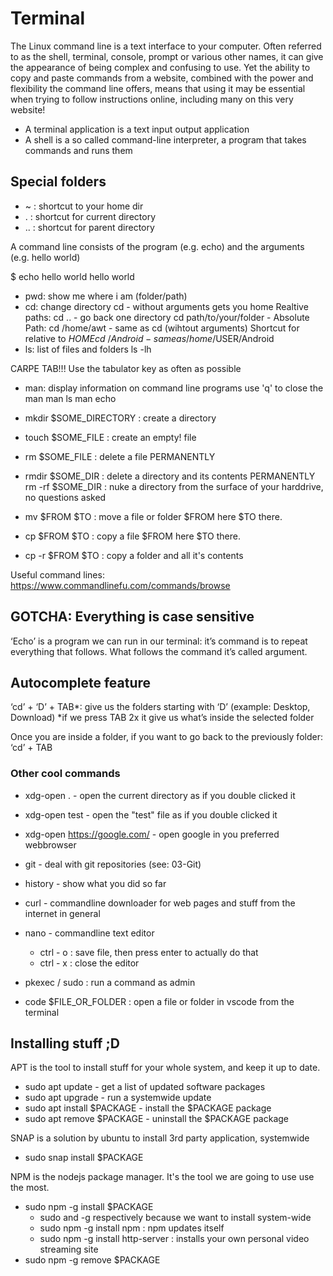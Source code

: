 # Terminal

The Linux command line is a text interface to your computer. Often referred to as the shell, terminal, console, prompt or various other names, it can give the appearance of being complex and confusing to use. Yet the ability to copy and paste commands from a website, combined with the power and flexibility the command line offers, means that using it may be essential when trying to follow instructions online, including many on this very website!

  - A terminal application is a text input output application
  - A shell is a so called command-line interpreter, a program that takes commands and runs them

## Special folders

  -  ~ : shortcut to your home dir
  -  . : shortcut for current directory
  - .. : shortcut for parent directory

A command line consists of the program (e.g. echo) and the arguments (e.g. hello world)

  $ echo hello world
  hello world

  - pwd: show me where i am (folder/path)
  - cd: change directory
      cd             - without arguments gets you home
      Realtive paths:
      cd ..          - go back one directory
      cd path/to/your/folder - 
      Absolute Path:
      cd /home/awt   - same as cd (wihtout arguments)
      Shortcut for relative to $HOME
      cd ~/Android   - same as /home/$USER/Android
  - ls: list of files and folders
      ls -lh

  CARPE TAB!!! Use the tabulator key as often as possible
  
  - man: display information on command line programs
      use 'q' to close the man
      man ls
      man echo
  
  - mkdir $SOME_DIRECTORY : create a directory
  - touch $SOME_FILE      : create an empty! file
  - rm $SOME_FILE         : delete a file PERMANENTLY
  - rmdir  $SOME_DIR      : delete a directory and its contents PERMANENTLY
    rm -rf $SOME_DIR      : nuke a directory from the surface of your harddrive, no questions asked
  - mv $FROM $TO          : move a file or folder $FROM here $TO there.
  - cp $FROM $TO          : copy a file $FROM here $TO there.
  - cp -r $FROM $TO       : copy a folder and all it's contents

  Useful command lines: https://www.commandlinefu.com/commands/browse

## GOTCHA: Everything is case sensitive

‘Echo’ is a program we can run in our terminal: it’s command is to repeat everything that follows. 
What follows the command it’s called argument.


## Autocomplete feature

‘cd’ + ‘D’ + TAB*: give us the folders starting with ‘D’ (example: Desktop, Download)
*if we press TAB 2x it give us what’s inside the selected folder

Once you are inside a folder, if you want to go back to the previously folder: ‘cd’ + TAB

### Other cool commands

 - xdg-open .    - open the current directory as if you double clicked it
 - xdg-open test - open the "test" file as if you double clicked it
 - xdg-open https://google.com/ - open google in you preferred webbrowser

 - git - deal with git repositories (see: 03-Git)

 - history - show what you did so far
 - curl    - commandline downloader for web pages and stuff from the internet in general
 - nano    - commandline text editor
   - ctrl - o : save file, then press enter to actually do that
   - ctrl - x : close the editor
  
 - pkexec / sudo : run a command as admin

 - code $FILE_OR_FOLDER : open a file or folder in vscode from the terminal

## Installing stuff ;D

APT is the tool to install stuff for your whole system, and keep it up to date.

  - sudo apt update  - get a list of updated software packages
  - sudo apt upgrade - run a systemwide update
  - sudo apt install $PACKAGE - install the $PACKAGE package
  - sudo apt remove $PACKAGE - uninstall the $PACKAGE package

SNAP is a solution by ubuntu to install 3rd party application, systemwide

  - sudo snap install $PACKAGE

NPM is the nodejs package manager. It's the tool we are going to use use the most.

  - sudo npm -g install $PACKAGE
    - sudo and -g respectively because we want to install system-wide
    - sudo npm -g install npm : npm updates itself
    - sudo npm -g install http-server : installs your own personal video streaming site
  - sudo npm -g remove $PACKAGE
